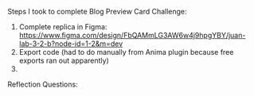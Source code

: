 Steps I took to complete Blog Preview Card Challenge:

1. Complete replica in Figma: https://www.figma.com/design/FbQAMmLG3AW6w4j9hpgYBY/juan-lab-3-2-b?node-id=1-2&m=dev
2. Export code (had to do manually from Anima plugin because free exports ran out apparently)
3. 


Reflection Questions:


